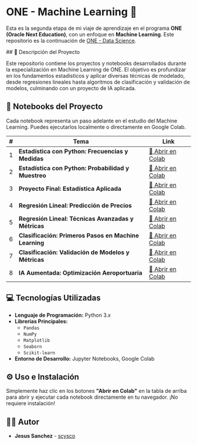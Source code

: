 # ONE - Machine Learning 🤖

Esta es la segunda etapa de mi viaje de aprendizaje en el programa **ONE (Oracle Next Education)**, con un enfoque en **Machine Learning**. Este repositorio es la continuación de [ONE - Data Science](https://github.com/scysco/ONE-DATASCIENCE).

 \#\# 📝 Descripción del Proyecto

Este repositorio contiene los proyectos y notebooks desarrollados durante la especialización en Machine Learning de ONE. El objetivo es profundizar en los fundamentos estadísticos y aplicar diversas técnicas de modelado, desde regresiones lineales hasta algoritmos de clasificación y validación de modelos, culminando con un proyecto de IA aplicada.

## 🚀 Notebooks del Proyecto

Cada notebook representa un paso adelante en el estudio del Machine Learning. Puedes ejecutarlos localmente o directamente en Google Colab.

| \# | Tema | Link |
|---|---|---|
| 1 | **Estadística con Python: Frecuencias y Medidas** | [📖 Abrir en Colab](https://www.google.com/search?q=%5Bhttps://colab.research.google.com/github/scysco/ONE-Machine_Learning/blob/main/01_Estad%25C3%25ADstica_con_Python_1.ipynb%5D\(https://colab.research.google.com/github/scysco/ONE-Machine_Learning/blob/main/01_Estad%25C3%25ADstica_con_Python_1.ipynb\)) |
| 2 | **Estadística con Python: Probabilidad y Muestreo** | [📖 Abrir en Colab](https://www.google.com/search?q=https://colab.research.google.com/github/scysco/ONE-Machine_Learning/blob/main/02_Estad%25C3%25ADstica_con_Python_2.ipynb) |
| 3 | **Proyecto Final: Estadística Aplicada** | [📖 Abrir en Colab](https://www.google.com/search?q=https://colab.research.google.com/github/scysco/ONE-Machine_Learning/blob/main/03_Proyecto_final_Estadistica.ipynb) |
| 4 | **Regresión Lineal: Predicción de Precios** | [📖 Abrir en Colab](https://www.google.com/search?q=https://colab.research.google.com/github/scysco/ONE-Machine_Learning/blob/main/04_Data_Science_regresion_lineal.ipynb) |
| 5 | **Regresión Lineal: Técnicas Avanzadas y Métricas** | [📖 Abrir en Colab](https://www.google.com/search?q=https://colab.research.google.com/github/scysco/ONE-Machine_Learning/blob/main/05_Data_Science_regresion_Lineal_II.ipynb) |
| 6 | **Clasificación: Primeros Pasos en Machine Learning** | [📖 Abrir en Colab](https://www.google.com/search?q=https://colab.research.google.com/github/scysco/ONE-Machine_Learning/blob/main/06_Clasificacion_primeros_pasos_ML.ipynb) |
| 7 | **Clasificación: Validación de Modelos y Métricas** | [📖 Abrir en Colab](https://www.google.com/search?q=https://colab.research.google.com/github/scysco/ONE-Machine_Learning/blob/main/07_Clasificacion_validacion_y_metricas.ipynb) |
| 8 | **IA Aumentada: Optimización Aeroportuaria** | [📖 Abrir en Colab](https://www.google.com/search?q=https://colab.research.google.com/github/scysco/ONE-Machine_Learning/blob/main/08_IA_Aumentada_optimizaci%25C3%25B3n_aeroportuaria.ipynb) |

## 💻 Tecnologías Utilizadas

  * **Lenguaje de Programación:** Python 3.x
  * **Librerías Principales:**
      * `Pandas`
      * `NumPy`
      * `Matplotlib`
      * `Seaborn`
      * `Scikit-learn`
  * **Entorno de Desarrollo:** Jupyter Notebooks, Google Colab

## ⚙️ Uso e Instalación

Simplemente haz clic en los botones **"Abrir en Colab"** en la tabla de arriba para abrir y ejecutar cada notebook directamente en tu navegador. ¡No requiere instalación\!

## 👨‍💻 Autor

  * **Jesus Sanchez** - [scysco](https://github.com/scysco)
